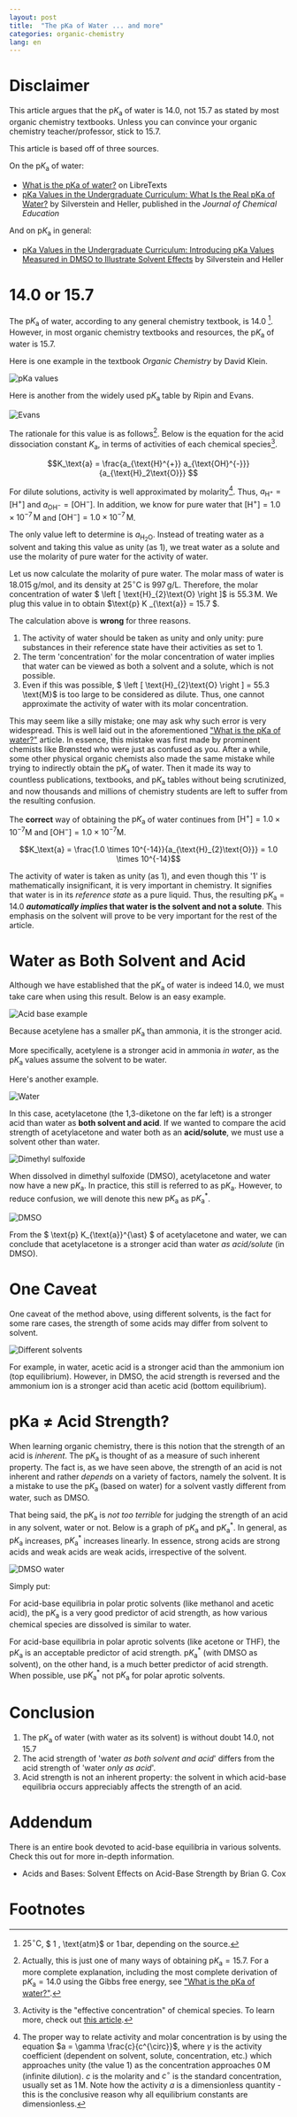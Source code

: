 ```yaml
---
layout: post
title:  "The pKa of Water ... and more"
categories: organic-chemistry
lang: en
---
```


# Disclaimer

This article argues that the $\text{p}K_{\text{a}}$ of water is $14.0$, not $15.7$ as stated by most organic chemistry textbooks. Unless you can convince your organic chemistry teacher/professor, stick to $15.7$. 

This article is based off of three sources.

On the $\text{p}K_{\text{a}}$ of water:

- [What is the pKa of water?](https://chem.libretexts.org/Bookshelves/Organic_Chemistry/Supplemental_Modules_(Organic_Chemistry)/Fundamentals/What_is_the_pKa_of_water) on LibreTexts 
- [pKa Values in the Undergraduate Curriculum: What Is the Real pKa of Water?](https://doi.org/10.1021/acs.jchemed.6b00623) by Silverstein and Heller, published in the *Journal of Chemical Education*

And on $\text{p}K_{\text{a}}$ in general:

- [pKa Values in the Undergraduate Curriculum: Introducing pKa Values Measured in DMSO to Illustrate Solvent Effects](https://doi.org/10.1007/s40828-020-00112-z) by Silverstein and Heller

# 14.0 or 15.7

The $\text{p}K_{\text{a}}$ of water, according to any general chemistry textbook, is $14.0$ [^1]. However, in most organic chemistry textbooks and resources, the $\text{p}K_{\text{a}}$ of water is $15.7$. 

Here is one example in the textbook *Organic Chemistry* by David Klein.

![pKa values](/assets/img/the-pka-of-water/pKa_values.png)

Here is another from the widely used $\text{p}K_{\text{a}}$ table by Ripin and Evans.

![Evans](/assets/img/the-pka-of-water/evans.png)

The rationale for this value is as follows[^2]. Below is the equation for the acid dissociation constant $K_\text{a}$, in terms of activities of each chemical species[^3].

$$K_\text{a} = \frac{a_{\text{H}^{+}} a_{\text{OH}^{-}}}{a_{\text{H}_2\text{O}}} $$

For dilute solutions, activity is well approximated by molarity[^4]. Thus, $a_{\text{H}^{+}} = \left [ \text{H}^{+} \right ]$ and $a_{\text{OH}^{-}} = \left [ \text{OH}^{-} \right ]$. In addition, we know for pure water that $\left [ \text{H}^{+} \right ] = 1.0 \times 10^{-7} \, \text{M}$ and $\left [ \text{OH}^{-} \right ] = 1.0 \times 10^{-7} \, \text{M}$. 

The only value left to determine is $a_{\text{H}_2\text{O}}$. Instead of treating water as a solvent and taking this value as unity (as $1$), we treat water as a solute and use the molarity of pure water for the activity of water.

Let us now calculate the molarity of pure water. The molar mass of water is $18.015 \, \text{g/mol}$, and its density at $25 ^{\circ} \text{C}$ is $997 \, \text{g/L}$. Therefore, the molar concentration of water $ \left [ \text{H}_{2}\text{O} \right ]$ is $55.3 \, \text{M}$. We plug this value in to obtain $\text{p} K _{\text{a}} = 15.7 $.

The calculation above is **wrong** for three reasons.

1. The activity of water should be taken as unity and only unity: pure substances in their reference state have their activities as set to $1$.
2. The term 'concentration' for the molar concentration of water implies that water can be viewed as both a solvent and a solute, which is not possible.
3. Even if this was possible, $ \left [ \text{H}_{2}\text{O} \right ] = 55.3 \text{M}$ is too large to be considered as dilute. Thus, one cannot approximate the activity of water with its molar concentration.

This may seem like a silly mistake; one may ask why such error is very widespread. This is well laid out in the aforementioned ["What is the pKa of water?"](https://chem.libretexts.org/Bookshelves/Organic_Chemistry/Supplemental_Modules_(Organic_Chemistry)/Fundamentals/What_is_the_pKa_of_water) article. In essence, this mistake was first made by prominent chemists like Brønsted who were just as confused as you. After a while, some other physical organic chemists also made the same mistake while trying to indirectly obtain the $\text{p}K_{\text{a}}$ of water. Then it made its way to countless publications, textbooks, and $\text{p}K_{\text{a}}$ tables without being scrutinized, and now thousands and millions of chemistry students are left to suffer from the resulting confusion.

The **correct** way of obtaining the $\text{p}K_{\text{a}}$ of water continues from $\left [ \text{H}^{+} \right ] = 1.0 \times 10^{-7} \text{M}$ and $\left [ \text{OH}^{-} \right ] = 1.0 \times 10^{-7} \text{M}$.

$$K_\text{a} = \frac{1.0 \times 10^{-14}}{a_{\text{H}_{2}\text{O}}} = 1.0 \times 10^{-14}$$

The activity of water is taken as unity (as $1$), and even though this '$1$' is mathematically insignificant, it is very important in chemistry. It signifies that water is in its *reference state* as a pure liquid. Thus, the resulting $\text{p}K_{\text{a}} = 14.0$ ***automatically implies* that water is the solvent and not a solute**. This emphasis on the solvent will prove to be very important for the rest of the article.

# Water as Both Solvent and Acid

Although we have established that the $\text{p}K_{\text{a}}$ of water is indeed $14.0$, we must take care when using this result. Below is an easy example.

![Acid base example](/assets/img/the-pka-of-water/acid_base_example.png)

Because acetylene has a smaller $\text{p}K_{\text{a}}$ than ammonia, it is the stronger acid. 

More specifically, acetylene is a stronger acid in ammonia *in water*, as the $\text{p}K_{\text{a}}$ values assume the solvent to be water. 

Here's another example.

![Water](/assets/img/the-pka-of-water/water.png)

In this case, acetylacetone (the 1,3-diketone on the far left) is a stronger acid than water as **both solvent and acid**. If we wanted to compare the acid strength of acetylacetone and water both as an **acid/solute**, we must use a solvent other than water. 

![Dimethyl sulfoxide](/assets/img/the-pka-of-water/dimethyl_sulfoxide.png)

When dissolved in dimethyl sulfoxide (DMSO), acetylacetone and water now have a new $\text{p}K_{\text{a}}$. In practice, this still is referred to as $\text{p}K_{\text{a}}$. However, to reduce confusion, we will denote this new $\text{p}K_{\text{a}}$ as $\text{p}K_{\text{a}}^{\ast}$. 

![DMSO](/assets/img/the-pka-of-water/DMSO.png)

From the $ \text{p} K_{\text{a}}^{\ast} $ of acetylacetone and water, we can conclude that acetylacetone is a stronger acid than water *as acid/solute* (in DMSO).

# One Caveat

One caveat of the method above, using different solvents, is the fact for some rare cases, the strength of some acids may differ from solvent to solvent.

![Different solvents](/assets/img/the-pka-of-water/different_solvents.png)

For example, in water, acetic acid is a stronger acid than the ammonium ion (top equilibrium). However, in DMSO, the acid strength is reversed and the ammonium ion is a stronger acid than acetic acid (bottom equilibrium).

# pKa ≠ Acid Strength?

When learning organic chemistry, there is this notion that the strength of an acid is *inherent*. The $\text{p}K_{\text{a}}$ is thought of as a measure of such inherent property. The fact is, as we have seen above, the strength of an acid is not inherent and rather *depends* on a variety of factors, namely the solvent. It is a mistake to use the $\text{p}K_{\text{a}}$ (based on water) for a solvent vastly different from water, such as DMSO.

That being said, the $\text{p}K_{\text{a}}$ is *not too terrible* for judging the strength of an acid in any solvent, water or not. Below is a graph of $\text{p}K_{\text{a}}$ and $\text{p}K_{\text{a}}^{\ast}$. In general, as $\text{p}K_{\text{a}}$ increases, $\text{p}K_{\text{a}}^{\ast}$ increases linearly. In essence, strong acids are strong acids and weak acids are weak acids, irrespective of the solvent.

![DMSO water](/assets/img/the-pka-of-water/DMSO_water.png)

Simply put:

For acid-base equilibria in polar protic solvents (like methanol and acetic acid), the $\text{p}K_{\text{a}}$ is a very good predictor of acid strength, as how various chemical species are dissolved is similar to water.

For acid-base equilibria in polar aprotic solvents (like acetone or THF), the $\text{p}K_{\text{a}}$ is an acceptable predictor of acid strength. $\text{p}K_{\text{a}}^{\ast}$ (with DMSO as solvent), on the other hand, is a much better predictor of acid strength. When possible, use $\text{p}K_{\text{a}}^{\ast}$ not $\text{p}K_{\text{a}}$ for polar aprotic solvents.

# Conclusion

1. The $\text{p}K_{\text{a}}$ of water (with water as its solvent) is without doubt $14.0$, not $15.7$
2. The acid strength of 'water *as both solvent and acid*' differs from the acid strength of 'water *only as acid*'.
3. Acid strength is not an inherent property: the solvent in which acid-base equilibria occurs appreciably affects the strength of an acid.

# Addendum

There is an entire book devoted to acid-base equilibria in various solvents. Check this out for more in-depth information.

- Acids and Bases: Solvent Effects on Acid-Base Strength by Brian G. Cox

# Footnotes

[^1]: $25 ^{\circ} \text{C}$, $ 1 \, \text{atm}$ or $1 \, \text{bar}$, depending on the source.

[^2]: Actually, this is just one of many ways of obtaining $\text{p}K_{\text{a}} = 15.7$. For a more complete explanation, including the most complete derivation of $\text{p}K_{\text{a}} = 14.0$ using the Gibbs free energy, see ["What is the pKa of water?"](https://chem.libretexts.org/Bookshelves/Organic_Chemistry/Supplemental_Modules_(Organic_Chemistry)/Fundamentals/What_is_the_pKa_of_water).

[^3]: Activity is the "effective concentration" of chemical species. To learn more, check out [this article](https://chem.libretexts.org/Bookshelves/Physical_and_Theoretical_Chemistry_Textbook_Maps/Supplemental_Modules_(Physical_and_Theoretical_Chemistry)/Physical_Properties_of_Matter/Solutions_and_Mixtures/Nonideal_Solutions/Activity).

[^4]: The proper way to relate activity and molar concentration is by using the equation $a = \gamma \frac{c}{c^{\circ}}$, where $\gamma$ is the activity coefficient (dependent on solvent, solute, concentration, etc.) which approaches unity (the value $1$) as the concentration approaches $0 \, \text{M}$ (infinite dilution). $c$ is the molarity and $c^{\circ}$ is the standard concentration, usually set as $1 \, \text{M}$. Note how the activity $a$ is a dimensionless quantity - this is the conclusive reason why all equilibrium constants are dimensionless.